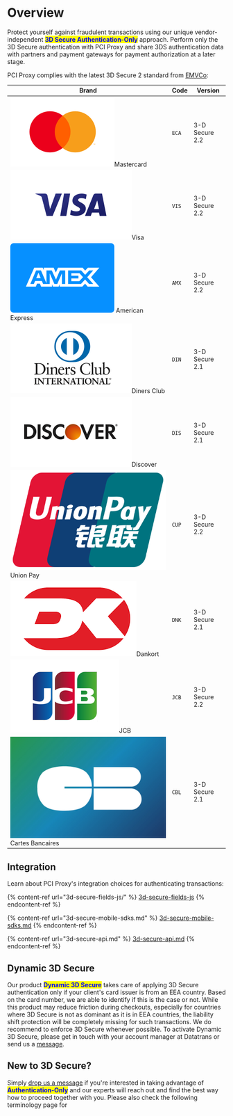 # Overview

Protect yourself against fraudulent transactions using our unique vendor-independent <mark style="color:blue;">**3D Secure Authentication-Only**</mark> approach. Perform only the 3D Secure authentication with PCI Proxy and share 3DS authentication data with partners and payment gateways for payment authorization at a later stage.



PCI Proxy complies with the latest 3D Secure 2 standard from [EMVCo](https://www.linkedin.com/company/emvco/):

| Brand                                                                                                                    | Code  | Version        |
| ------------------------------------------------------------------------------------------------------------------------ | ----- | -------------- |
| <img src="../.gitbook/assets/mastercard.svg" alt="" data-size="line">Mastercard                                          | `ECA` | 3-D Secure 2.2 |
| <img src="../.gitbook/assets/visa.svg" alt="" data-size="line">Visa                                                      | `VIS` | 3-D Secure 2.2 |
| <img src="../.gitbook/assets/card_amex-old.svg" alt="" data-size="line"> American Express                                | `AMX` | 3-D Secure 2.2 |
| <img src="../.gitbook/assets/diners.svg" alt="" data-size="line">Diners Club                                             | `DIN` | 3-D Secure 2.1 |
| <img src="../.gitbook/assets/discover.svg" alt="" data-size="line">Discover                                              | `DIS` | 3-D Secure 2.1 |
| <img src="../.gitbook/assets/1200px-China-UnionPay-Logo.svg.png" alt="" data-size="line"> Union Pay                      | `CUP` | 3-D Secure 2.2 |
| <img src="../.gitbook/assets/Dankort.png" alt="" data-size="line">Dankort                                                | `DNK` | 3-D Secure 2.1 |
| <img src="../.gitbook/assets/logo_jcb.png" alt="" data-size="line">JCB                                                   | `JCB` | 3-D Secure 2.2 |
| <img src="../.gitbook/assets/webimage-0D45FA73-E241-49FC-9F4CCF6FD9747B83.jpg" alt="" data-size="line"> Cartes Bancaires | `CBL` | 3-D Secure 2.1 |

## Integration

Learn about PCI Proxy's integration choices for authenticating transactions:

{% content-ref url="3d-secure-fields-js/" %}
[3d-secure-fields-js](3d-secure-fields-js/)
{% endcontent-ref %}

{% content-ref url="3d-secure-mobile-sdks.md" %}
[3d-secure-mobile-sdks.md](3d-secure-mobile-sdks.md)
{% endcontent-ref %}

{% content-ref url="3d-secure-api.md" %}
[3d-secure-api.md](3d-secure-api.md)
{% endcontent-ref %}

## Dynamic 3D Secure

Our product <mark style="color:blue;">**Dynamic 3D Secure**</mark> takes care of applying 3D Secure authentication only if your client's card issuer is from an EEA country. Based on the card number, we are able to identify if this is the case or not. While this product may reduce friction during checkouts, especially for countries where 3D Secure is not as dominant as it is in EEA countries, the liability shift protection will be completely missing for such transactions. We do recommend to enforce 3D Secure whenever possible. To activate Dynamic 3D Secure, please get in touch with your account manager at Datatrans or send us a [message](../help/contact.md).



## New to 3D Secure?&#x20;

Simply [drop us a message](../help/contact.md) if you're interested in taking advantage of <mark style="color:blue;">**Authentication-Only**</mark> and our experts will reach out and find the best way how to proceed together with you. Please also check the following terminology page for&#x20;
